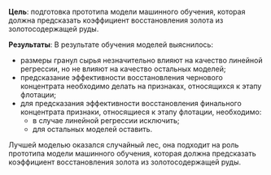 **Цель**: подготовка прототипа модели машинного обучения, которая должна предсказать коэффициент восстановления золота из золотосодержащей руды.

**Результаты**:
В результате обучения моделей выяснилось:
- размеры гранул сырья незначительно влияют на качество линейной регрессии, но не влияют на качество остальных моделей;
- предсказание эффективности восстановления чернового концентрата необходимо делать на признаках, относящихся к этапу флотации;
- для предсказания эффективности восстановления финального концентрата признаки, относящиеся к этапу флотации, необходимо:
  - в случае линейной регрессии исключить;
  - для остальных моделей оставить.

Лучшей моделью оказался случайный лес, она подходит на роль прототипа модели машинного обучения, которая должна предсказать коэффициент восстановления золота из золотосодержащей руды.
